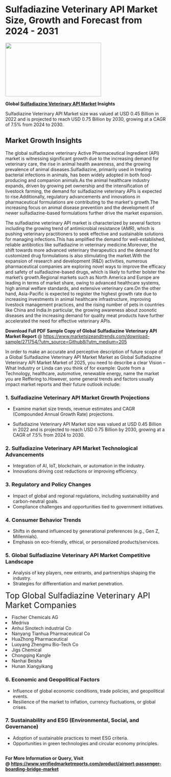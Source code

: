 <H1>Sulfadiazine Veterinary API Market Size, Growth and Forecast from 2024 - 2031</H1><img class="aligncenter size-medium wp-image-584254" src="https://thirdeyenews.in/wp-content/uploads/2024/09/Global-Market-Research-300x168.jpeg" alt="" width="300" height="168" /><p><strong>Global&nbsp;<a href="https://www.marketsizeandtrends.com/download-sample/271754/?utm_source=Github8j?utm_medium=205">Sulfadiazine Veterinary API Market</a> Insights</strong></p><p>Sulfadiazine Veterinary API Market size was valued at USD 0.45 Billion in 2022 and is projected to reach USD 0.75 Billion by 2030, growing at a CAGR of 7.5% from 2024 to 2030.</p><p><h2>Market Growth Insights</h2> <p>The global sulfadiazine veterinary Active Pharmaceutical Ingredient (API) market is witnessing significant growth due to the increasing demand for veterinary care, the rise in animal health awareness, and the growing prevalence of animal diseases.Sulfadiazine, primarily used in treating bacterial infections in animals, has been widely adopted in both food-producing and companion animals.As the animal healthcare industry expands, driven by growing pet ownership and the intensification of livestock farming, the demand for sulfadiazine veterinary APIs is expected to rise.Additionally, regulatory advancements and innovations in pharmaceutical formulations are contributing to the market's growth.The increasing focus on animal disease prevention and the development of newer sulfadiazine-based formulations further drive the market expansion.</p> <p>The sulfadiazine veterinary API market is characterized by several factors including the growing trend of antimicrobial resistance (AMR), which is pushing veterinary practitioners to seek effective and sustainable solutions for managing infections.This has amplified the demand for well-established, reliable antibiotics like sulfadiazine in veterinary medicine.Moreover, the shift towards more advanced veterinary therapeutics and the demand for customized drug formulations is also stimulating the market.With the expansion of research and development (R&D) activities, numerous pharmaceutical companies are exploring novel ways to improve the efficacy and safety of sulfadiazine-based drugs, which is likely to further bolster the market’s growth.Regional markets such as North America and Europe are leading in terms of market share, owing to advanced healthcare systems, high animal welfare standards, and extensive veterinary care.On the other hand, Asia-Pacific is expected to register the highest growth rate due to increasing investments in animal healthcare infrastructure, improving livestock management practices, and the rising number of pets in countries like China and India.In particular, the growing awareness about zoonotic diseases and the increasing demand for quality meat products have further accelerated the need for effective veterinary APIs.</p><p><span class=""><strong>Download Full PDF Sample Copy of Global Sulfadiazine Veterinary API Market Report</strong> @ <a href="https://www.marketsizeandtrends.com/download-sample/271754/?utm_source=Github8j?utm_medium=205" target="_blank">https://www.marketsizeandtrends.com/download-sample/271754/?utm_source=Github8j?utm_medium=205</a></span></p><p>In order to make an accurate and perceptive description of future scope of a Global&nbsp;Sulfadiazine Veterinary API Market Market as Global&nbsp;Sulfadiazine Veterinary API Market Market of 2025, you need to describe a clear Vision &ndash; What Industry or Linda can you think of for example: Quote from a Technology, healthcare, automotive, renewable energy, name the market you are Reffering to.However, some general trends and factors usually impact market reports and their future outlook include:</p><h3>1.&nbsp;<strong>Sulfadiazine Veterinary API Market Growth Projections</strong></h3><ul><li>Examine market size trends, revenue estimates and CAGR (Compounded Annual Growth Rate) projections.</li><li><p>Sulfadiazine Veterinary API Market size was valued at USD 0.45 Billion in 2022 and is projected to reach USD 0.75 Billion by 2030, growing at a CAGR of 7.5% from 2024 to 2030.</p></li></ul><h3>2.&nbsp;<strong>Sulfadiazine Veterinary API Market Technological Advancements</strong></h3><ul><li>Integration of AI, IoT, blockchain, or automation in the industry.</li><li>Innovations driving cost reductions or improving efficiency.</li></ul><h3>3.&nbsp;<strong>Regulatory and Policy Changes</strong></h3><ul><li>Impact of global and regional regulations, including sustainability and carbon-neutral goals.</li><li>Compliance challenges and opportunities tied to government initiatives.</li></ul><h3>4.&nbsp;<strong>Consumer Behavior Trends</strong></h3><ul><li>Shifts in demand influenced by generational preferences (e.g., Gen Z, Millennials).</li><li>Emphasis on eco-friendly, ethical, or personalized products/services.</li></ul><h3>5.&nbsp;<strong>Global Sulfadiazine Veterinary API Market Competitive Landscape</strong></h3><ul><li>Analysis of key players, new entrants, and partnerships shaping the industry.</li><li>Strategies for differentiation and market penetration.</li></ul><p data-pm-slice="1 1 []"><span style="color: inherit; font-family: inherit; font-size: 25px;">Top Global Sulfadiazine Veterinary API Market Companies</span></p><div class="" data-test-id=""><p><li>Fischer Chemicals AG</li><li> Medriva</li><li> Anhui Sinotech industrial Co</li><li> Nanyang Tianhua Pharmaceutical Co</li><li> HuaZhong Pharmaceutical</li><li> Luoyang Zhengmu Bio-Tech Co</li><li> Jigs Chemical</li><li> Chongqing Kangle</li><li> Nanhai Beisha</li><li> Hunan Xiangyikang</li></p></div><h3>6.&nbsp;<strong>Economic and Geopolitical Factors</strong></h3><ul><li>Influence of global economic conditions, trade policies, and geopolitical events.</li><li>Resilience of the market to inflation, currency fluctuations, or global crises.</li></ul><h3>7.&nbsp;<strong>Sustainability and ESG (Environmental, Social, and Governance)</strong></h3><ul><li>Adoption of sustainable practices to meet ESG criteria.</li><li>Opportunities in green technologies and circular economy principles.</li></ul><h2><strong style="font-size: 14px;">For More Information or Query, Visit @&nbsp;</strong><a style="background-color: #ffffff; font-size: 14px;" href="https://www.marketsizeandtrends.com/report/sulfadiazine-veterinary-api-market/" target="_blank">https://www.verifiedmarketreports.com/product/airport-passenger-boarding-bridge-market</a></h2>